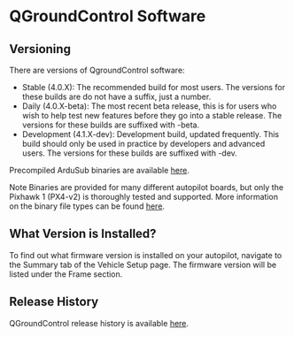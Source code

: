 # QGroundControl Software

## Versioning

There are versions of QgroundControl software:

* Stable (4.0.X): The recommended build for most users. The versions for these builds are do not have a suffix, just a number.
* Daily (4.0.X-beta): The most recent beta release, this is for users who wish to help test new features before they go into a stable release. The versions for these builds are suffixed with -beta.
* Development (4.1.X-dev): Development build, updated frequently. This build should only be used in practice by developers and advanced users. The versions for these builds are suffixed with -dev.

Precompiled ArduSub binaries are available [here](https://firmware.ardupilot.org/Sub/). 

Note Binaries are provided for many different autopilot boards, but only the Pixhawk 1 (PX4-v2) is thoroughly tested and supported. More information on the binary file types can be found [here](https://ardupilot.org/dev/docs/pre-built-binaries.html).

## What Version is Installed?

To find out what firmware version is installed on your autopilot, navigate to the Summary tab of the Vehicle Setup page. The firmware version will be listed under the Frame section.

## Release History

QGroundControl release history is available [here](https://docs.qgroundcontrol.com/en/releases/release_notes.html).
